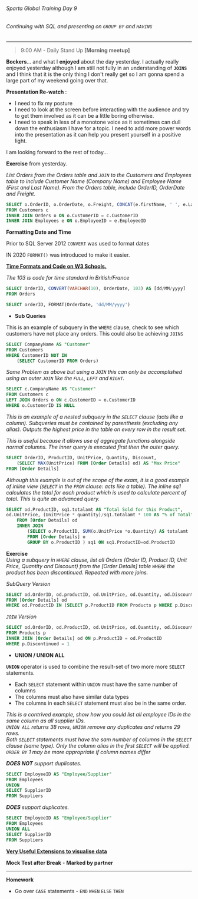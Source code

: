 ###### Sparta Global Training Day 9
###### Continuing with SQL and presenting on `GROUP BY` and `HAVING`
___

> 9:00 AM - Daily Stand Up **[Morning meetup]**

**Bockers**... and what I **enjoyed** about the day yesterday. I actually really enjoyed yesterday 
although I am still not fully in an understanding of **`JOINS`** and I think that it is the only
thing I don't really get so I am gonna spend a large part of my weekend going over that. 

**Presentation Re-watch** :
- I need to fix my posture
- I need to look at the screen before interacting with the audience and try to get them involved 
as it can be a little boring otherwise.
- I need to speak in less of a monotone voice as it sometimes can dull down the enthusiasm I have for 
a topic. I need to add more power words into the presentation as it can help you present yourself in 
a positive light.

I am looking forward to the rest of today...

**Exercise** from yesterday.

_List Orders from the Orders table and `JOIN` to the Customers and Employees table to include 
Customer Name (Company Name) and Employee Name (First and Last Name). From the Orders table, include OrderID, OrderDate
and Freight._ <br>

```sql
SELECT o.OrderID, o.OrderDate, o.Freight, CONCAT(e.firstName, ' ', e.LastName) AS "Employee Name"
FROM Customers c 
INNER JOIN Orders o ON o.CustomerID = c.CustomerID
INNER JOIN Employees e ON o.EmployeeID = e.EmployeeID
```

**Formatting Date and Time**

Prior to SQL Server 2012 `CONVERT` was used to format dates 

IN 2020 `FORMAT()` was introduced to make it easier.

**[Time Formats and Code on W3 Schools.](https://www.w3schools.com/sql/func_sqlserver_convert.asp)**

_The 103 is code for time standard in British/France_ <br>
```sql 
SELECT OrderID, CONVERT(VARCHAR(10), OrderDate, 103) AS [dd/MM/yyyy]
FROM Orders
```

```sql 
SELECT orderID, FORMAT(OrderDate, 'dd/MM/yyyy')
```

* **Sub Queries**

This is an example of subquery in the `WHERE` clause, check to see which customers 
have not place any orders. This could also be achieving `JOINS`

```sql 
SELECT CompanyName AS "Customer"
FROM Customers 
WHERE CustomerID NOT IN 
    (SELECT CustomerID FROM Orders)
```

_Same Problem as above but using a `JOIN` this can only be accomplished using 
an outer `JOIN` like the `FULL`, `LEFT` and `RIGHT`._

```sql 
SELECT c.CompanyName AS "Customer"
FROM Customers c 
LEFT JOIN Orders o ON c.CustomerID = o.CustomerID
WHERE o.CustomerID IS NULL
```

_This is an example of a nested subquery in the `SELECT` clause (acts like a column). 
Subqueries must be contained by parenthesis (excluding any alias). Outputs the highest price in the table 
on every row in the result set._

_This is useful because it allows use of aggregate functions alongside normal columns. The 
inner query is executed first then the outer query._

```sql 
SELECT OrderID, ProductID, UnitPrice, Quantity, Discount,
    (SELECT MAX(UnitPrice) FROM [Order Details] od) AS "Max Price"
FROM [Order Details]
```

_Although this example is out of the scope of the exam, it is a good example 
of inline view (`SELECT` in the `FROM` clause: acts like a table). The inline sq1 calculates 
the total for each product which is used to calculate percent of total. This is quite an advanced query._

```sql 
SELECT od.ProductID, sq1.totalamt AS "Total Sold for this Product",
od.UnitPrice, (UnitPrice * quantity)/sq1.totalamt * 100 AS "% of Total"
    FROM [Order Details] od 
    INNER JOIN 
        (SELECT o.ProductID, SUM(o.UnitPrice *o.Quantity) AS totalamt 
        FROM [Order Details] o
        GROUP BY o.ProductID ) sq1 ON sq1.ProductID=od.ProductID
```

**Exercise** <br>
_Using a subquery in `WHERE` clause, list all Orders (Order ID, Product ID, Unit Price, Quantity 
 and Discount) from the [Order Details] table `WHERE` the product has been discontinued. Repeated with more joins._

_SubQuery Version_ <br>
```sql
SELECT od.OrderID, od.productID, od.UnitPrice, od.Quantity, od.Discount 
FROM [Order Details] od 
WHERE od.ProductID IN (SELECT p.ProductID FROM Products p WHERE p.Discontinued = 1)
```

_`JOIN` Version_ <br>
```sql
SELECT od.OrderID, od.ProductID, od.UnitPrice, od.Quantity, od.Discount, p.Discontinued
FROM Products p 
INNER JOIN [Order Details] od ON p.ProductID = od.ProductID
WHERE p.Discontinued = 1
```

* **UNION / UNION ALL**

**`UNION`** operator is used to combine the result-set of two more more `SELECT` statements. 
* Each `SELECT` statement within `UNION` must have the same number of columns 
* The columns  must also have similar data types 
* The columns in each `SELECT` statement must also be in the same order.

_This is a contrived example, show how you could list all employee IDs in the same column as all supplier IDs._ <br>
_`UNION ALL` returns 38 rows, `UNION` remove any duplicates and returns 29 rows._<br>
_Both `SELECT` statements must have the sam number of columns in the `SELECT` clause (same type). Only the column alias in the first_
_`SELECT` will be applied. `ORDER BY` 1 may be more appropriate if column names differ_

_**DOES NOT** support duplicates._
```sql 
SELECT EmployeeID AS "Employee/Supplier"
FROM Employees 
UNION 
SELECT SupplierID 
FROM Suppliers
```

_**DOES** support duplicates._<br>
```sql 
SELECT EmployeeID AS "Employee/Supplier"
FROM Employees 
UNION ALL
SELECT SupplierID 
FROM Suppliers
```

**[Very Useful Extensions to visualise data](https://docs.microsoft.com/en-us/sql/azure-data-studio/sanddance-extension?view=sql-server-ver15)**

**Mock Test after Break** - **Marked by partner**

___ 
**Homework**
* Go over `CASE` statements - `END` `WHEN` `ELSE` `THEN`

